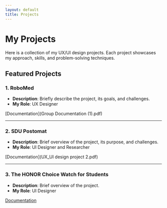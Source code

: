 ```yaml
---
layout: default
title: Projects
---
```


# My Projects

Here is a collection of my UX/UI design projects. Each project showcases my approach, skills, and problem-solving techniques.

## Featured Projects

### 1. **RoboMed**
- **Description**: Briefly describe the project, its goals, and challenges.
- **My Role**: UX Designer

[Documentation](Group Documentation (1).pdf)

---

### 2. **SDU Postomat**
- **Description**: Brief overview of the project, its purpose, and challenges.
- **My Role**: UI Designer and Researcher

[Documentation](UX_UI design project 2.pdf)

---

### 3. **The HONOR Choice Watch for Students**
- **Description**: Brief overview of the project.
- **My Role**: UI Designer

[Documentation]()
